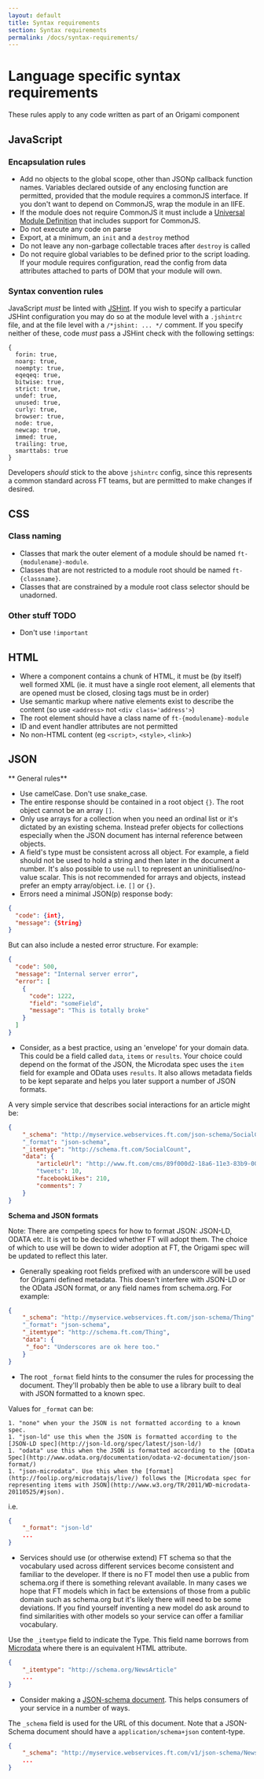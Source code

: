 ```yaml
---
layout: default
title: Syntax requirements
section: Syntax requirements
permalink: /docs/syntax-requirements/
---
```


# Language specific syntax requirements

These rules apply to any code written as part of an Origami component

## JavaScript

### Encapsulation rules

* Add no objects to the global scope, other than JSONp callback function names.  Variables declared outside of any enclosing function are permitted, provided that the module requires a commonJS interface.  If you don't want to depend on CommonJS, wrap the module in an IIFE.
* If the module does not require CommonJS it must include a [Universal Module Definition](https://github.com/umdjs/umd/blob/master/returnExports.js) that includes support for CommonJS.
* Do not execute any code on parse
* Export, at a minimum, an `init` and a `destroy` method
* Do not leave any non-garbage collectable traces after `destroy` is called
* Do not require global variables to be defined prior to the script loading.  If your module requires configuration, read the config from data attributes attached to parts of DOM that your module will own.

### Syntax convention rules

JavaScript *must* be linted with [JSHint](http://www.jshint.com/).  If you wish to specify a particular JSHint configuration you may do so at the module level with a `.jshintrc` file, and at the file level with a `/*jshint: ... */` comment.  If you specify neither of these, code *must* pass a JSHint check with the following settings:

	{
	  forin: true,
	  noarg: true,
	  noempty: true,
	  eqeqeq: true,
	  bitwise: true,
	  strict: true,
	  undef: true,
	  unused: true,
	  curly: true,
	  browser: true,
	  node: true,
	  newcap: true,
	  immed: true,
	  trailing: true,
	  smarttabs: true
	}

Developers *should* stick to the above `jshintrc` config, since this represents a common standard across FT teams, but are permitted to make changes if desired.

## CSS

### Class naming

* Classes that mark the outer element of a module should be named `ft-{modulename}-module`.
* Classes that are not restricted to a module root should be named `ft-{classname}`.
* Classes that are constrained by a module root class selector should be unadorned.

### Other stuff TODO

* Don't use `!important`


## HTML

* Where a component contains a chunk of HTML, it must be (by itself) well formed XML (ie. it must have a single root element, all elements that are opened must be closed, closing tags must be in order)
* Use semantic markup where native elements exist to describe the content (so use `<address>` not `<div class='address'>`)
* The root element should have a class name of `ft-{modulename}-module`
* ID and event handler attributes are not permitted
* No non-HTML content (eg `<script>`, `<style>`, `<link>`)

## JSON

** General rules**

* Use camelCase. Don't use snake_case.
* The entire response should be contained in a root object `{}`. The root object cannot be an array `[]`.
* Only use arrays for a collection when you need an ordinal list or it's dictated by an existing schema. Instead prefer objects for collections especially when the JSON document has internal reference between objects.
* A field's type must be consistent across all object. For example, a field should not be used to hold a string and then later in the document a number. It's also possible to use `null` to represent an uninitialised/no-value scalar. This is not recommended for arrays and objects, instead prefer an empty array/object. i.e. `[]` or `{}`.
* Errors need a minimal JSON(p) response body:

```json
{
  "code": {int},
  "message": {String}
}

```
But can also include a nested error structure. For example:

```json
{
  "code": 500,
  "message": "Internal server error",
  "error": [
    {
      "code": 1222,
      "field": "someField",
      "message": "This is totally broke"
    }
  ]
}
```

* Consider, as a best practice, using an 'envelope' for your domain data. This could be a field called `data`, `items` or `results`. Your choice could depend on the format of the JSON, the Microdata spec uses the `item` field for example and OData uses `results`. It also allows metadata fields to be kept separate and helps you later support a number of JSON formats.

A very simple service that describes social interactions for an article might be:

```json
{
	"_schema": "http://myservice.webservices.ft.com/json-schema/SocialCount"
	"_format": "json-schema",
	"_itemtype": "http://schema.ft.com/SocialCount",
	"data": {
		"articleUrl": "http://www.ft.com/cms/89f000d2-18a6-11e3-83b9-00144feab7de.html"
		"tweets": 10,
		"facebookLikes": 210,
		"comments": 7
	}
}
```

**Schema and JSON formats**

Note: There are competing specs for how to format JSON: JSON-LD, ODATA etc. It is yet to be decided whether FT will adopt them. The choice of which to use will be down to wider adoption at FT, the Origami spec will be updated to reflect this later.

* Generally speaking root fields prefixed with an underscore will be used for Origami defined metadata. This doesn't interfere with JSON-LD or the OData JSON format, or any field names from schema.org. For example:

```json
{
	"_schema": "http://myservice.webservices.ft.com/json-schema/Thing"
	"_format": "json-schema",
	"_itemtype": "http://schema.ft.com/Thing",
	"data": {
	 "_foo": "Underscores are ok here too."
	}
}
```

* The root `_format` field hints to the consumer the rules for processing the document. They'll probably then be able to use a library built to deal with JSON formatted to a known spec.

Values for `_format` can be:

	1. "none" when your the JSON is not formatted according to a known spec. 
	1. "json-ld" use this when the JSON is formatted according to the [JSON-LD spec](http://json-ld.org/spec/latest/json-ld/)
	1. "odata" use this when the JSON is formatted according to the [OData Spec](http://www.odata.org/documentation/odata-v2-documentation/json-format/)
	1. "json-microdata". Use this when the [format](http://foolip.org/microdatajs/live/) follows the [Microdata spec for representing items with JSON](http://www.w3.org/TR/2011/WD-microdata-20110525/#json).

i.e.

```json
{
	"_format": "json-ld"
	...
}
```

* Services should use (or otherwise extend) FT schema so that the vocabulary used across different services become consistent and familiar to the developer. If there is no FT model then use a public from schema.org if there is something relevant available. In many cases we hope that FT models which in fact be extensions of those from a public domain such as schema.org but it's likely there will need to be some deviations. If you find yourself inventing a new model do ask around to find similarities with other models so your service can offer a familiar vocabulary.

Use the `_itemtype` field to indicate the Type. This field name borrows from [Microdata](http://schema.org/docs/gs.html) where there is an equivalent HTML attribute.

```json
{
	"_itemtype": "http://schema.org/NewsArticle"
	...
}
```

* Consider making a [JSON-schema document](http://json-schema.org/example1.html). This helps consumers of your service in a number of ways.

The `_schema` field is used for the URL of this document. Note that a JSON-Schema document should have a `application/schema+json` content-type.

```json
{
	"_schema": "http://myservice.webservices.ft.com/v1/json-schema/NewsArticle"
	...
}
```
